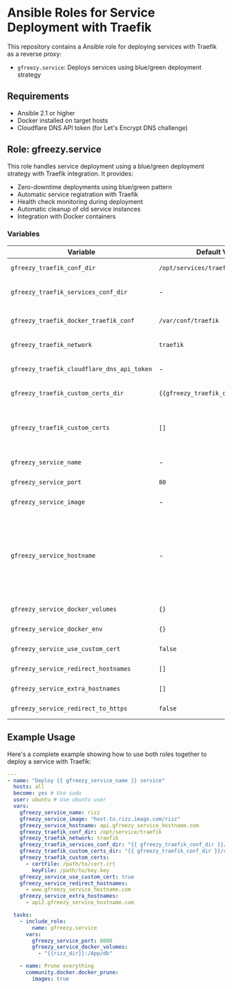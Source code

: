 # Ansible Roles for Service Deployment with Traefik

This repository contains a Ansible role for deploying services with Traefik as a reverse proxy:

- `gfreezy.service`: Deploys services using blue/green deployment strategy

## Requirements

- Ansible 2.1 or higher
- Docker installed on target hosts
- Cloudflare DNS API token (for Let's Encrypt DNS challenge)

## Role: gfreezy.service

This role handles service deployment using a blue/green deployment strategy with Traefik integration. It provides:

- Zero-downtime deployments using blue/green pattern
- Automatic service registration with Traefik
- Health check monitoring during deployment
- Automatic cleanup of old service instances
- Integration with Docker containers

### Variables

| Variable | Default Value | Description |
|----------|--------------|-------------|
| `gfreezy_traefik_conf_dir` | `/opt/services/traefik` | Base configuration directory for Traefik |
| `gfreezy_traefik_services_conf_dir` | - | Directory for service-specific Traefik configurations |
| `gfreezy_traefik_docker_traefik_conf` | `/var/conf/traefik` | Directory for Docker-specific Traefik configurations |
| `gfreezy_traefik_network` | `traefik` | Name of the Docker network Traefik will use |
| `gfreezy_traefik_cloudflare_dns_api_token` | - | Cloudflare DNS API token for Let's Encrypt DNS challenge |
| `gfreezy_traefik_custom_certs_dir` | `{{gfreezy_traefik_conf_dir}}/certs` | Directory for custom SSL certificates |
| `gfreezy_traefik_custom_certs` | `[]` | List of custom certificates (example: `- certFile: /path/to/cert.crt keyFile: /path/to/key.key`) |
| `gfreezy_service_name` | - | Name of the service to deploy |
| `gfreezy_service_port` | `80` | Port the service listens on |
| `gfreezy_service_image` | - | Docker image for the service |
| `gfreezy_service_hostname` | - | Hostname for the service. If not set, traefik router will not be created. But you can still use `{gfreezy_service_name}-service` as a service name in the traefik configuration to write your own router. |
| `gfreezy_service_docker_volumes` | `{}` | Docker volumes to mount |
| `gfreezy_service_docker_env` | `{}` | Environment variables for the container |
| `gfreezy_service_use_custom_cert` | `false` | Whether to use custom certificates |
| `gfreezy_service_redirect_hostnames` | `[]` | List of hostnames to redirect to the service |
| `gfreezy_service_extra_hostnames` | `[]` | List of extra hostnames to add to the service |
| `gfreezy_service_redirect_to_https` | `false` | Whether to redirect HTTP to HTTPS |

## Example Usage

Here's a complete example showing how to use both roles together to deploy a service with Traefik:

```yaml
---
- name: "Deploy {{ gfreezy_service_name }} service"
  hosts: all
  become: yes # Use sudo
  user: ubuntu # Use ubuntu user
  vars:
    gfreezy_service_name: rizz
    gfreezy_service_image: "host.to.rizz.image.com/rizz"
    gfreezy_service_hostname: api.gfreezy_service_hostname.com
    gfreezy_traefik_conf_dir: /opt/service/traefik
    gfreezy_traefik_network: traefik
    gfreezy_traefik_services_conf_dir: "{{ gfreezy_traefik_conf_dir }}/services_conf"
    gfreezy_traefik_custom_certs_dir: "{{ gfreezy_traefik_conf_dir }}/certs"
    gfreezy_traefik_custom_certs:
      - certFile: /path/to/cert.crt
        keyFile: /path/to/key.key
    gfreezy_service_use_custom_cert: true
    gfreezy_service_redirect_hostnames:
      - www.gfreezy_service_hostname.com
    gfreezy_service_extra_hostnames:
      - api2.gfreezy_service_hostname.com

  tasks:
    - include_role:
        name: gfreezy.service
      vars:
        gfreezy_service_port: 8080
        gfreezy_service_docker_volumes:
          - "{{rizz_dir}}:/App/db"

    - name: Prune everything
      community.docker.docker_prune:
        images: true

```
